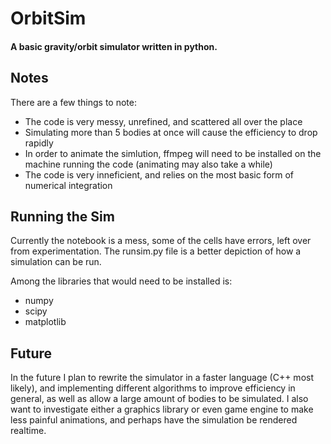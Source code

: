 # OrbitSim
#### A basic gravity/orbit simulator written in python.

## Notes
There are a few things to note:
- The code is very messy, unrefined, and scattered all over the place
- Simulating more than 5 bodies at once will cause the efficiency to drop rapidly
- In order to animate the simlution, ffmpeg will need to be installed on the machine running the code (animating may also take a while)
- The code is very inneficient, and relies on the most basic form of numerical integration

## Running the Sim
Currently the notebook is a mess, some of the cells have errors, left over from experimentation. The runsim.py file is a better depiction of how a simulation can be run.

Among the libraries that would need to be installed is:
- numpy
- scipy
- matplotlib

## Future
In the future I plan to rewrite the simulator in a faster language (C++ most likely), and implementing different algorithms to improve efficiency in general, as well as 
allow a large amount of bodies to be simulated. I also want to investigate either a graphics library or even game engine to make less painful animations, and perhaps have
the simulation be rendered realtime.


